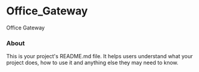 Office_Gateway
==============

Office Gateway

### About

This is your project's README.md file. It helps users understand what your
project does, how to use it and anything else they may need to know.